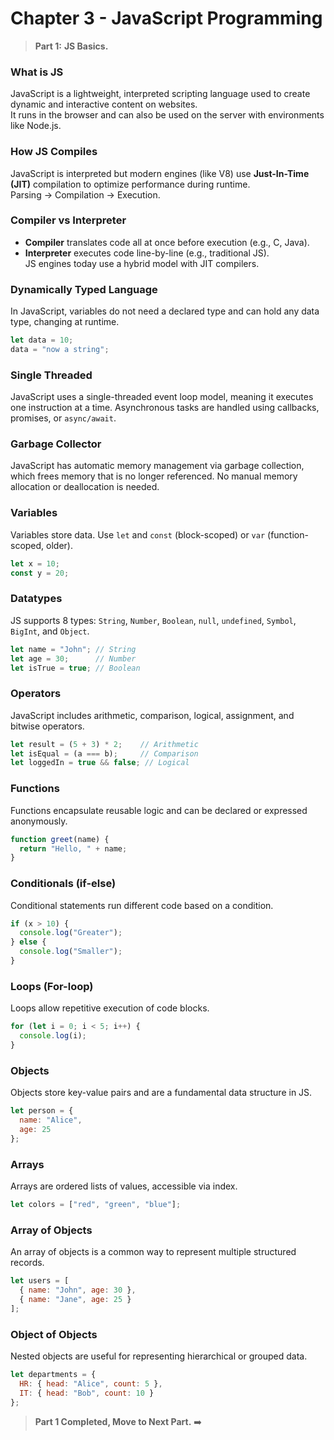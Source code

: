 # Chapter 3 - JavaScript Programming

> **Part 1:** **JS Basics.**

### **What is JS**

JavaScript is a lightweight, interpreted scripting language used to create dynamic and interactive content on websites.  
It runs in the browser and can also be used on the server with environments like Node.js.

### **How JS Compiles**

JavaScript is interpreted but modern engines (like V8) use **Just-In-Time (JIT)** compilation to optimize performance during runtime.  
Parsing → Compilation → Execution.

### **Compiler vs Interpreter**

- **Compiler** translates code all at once before execution (e.g., C, Java).  
- **Interpreter** executes code line-by-line (e.g., traditional JS).  
  JS engines today use a hybrid model with JIT compilers.

### **Dynamically Typed Language**

In JavaScript, variables do not need a declared type and can hold any data type, changing at runtime.

```js
let data = 10;  
data = "now a string";
```

### **Single Threaded**

JavaScript uses a single-threaded event loop model, meaning it executes one instruction at a time.
Asynchronous tasks are handled using callbacks, promises, or `async/await`.

### **Garbage Collector**

JavaScript has automatic memory management via garbage collection, which frees memory that is no longer referenced.
No manual memory allocation or deallocation is needed.

### **Variables**

Variables store data. Use `let` and `const` (block-scoped) or `var` (function-scoped, older).

```js
let x = 10;  
const y = 20;
```

### **Datatypes**

JS supports 8 types: `String`, `Number`, `Boolean`, `null`, `undefined`, `Symbol`, `BigInt`, and `Object`.

```js
let name = "John"; // String  
let age = 30;      // Number  
let isTrue = true; // Boolean
```

### **Operators**

JavaScript includes arithmetic, comparison, logical, assignment, and bitwise operators.

```js
let result = (5 + 3) * 2;    // Arithmetic  
let isEqual = (a === b);     // Comparison  
let loggedIn = true && false; // Logical
```

### **Functions**

Functions encapsulate reusable logic and can be declared or expressed anonymously.

```js
function greet(name) {
  return "Hello, " + name;
}
```

### **Conditionals (if-else)**

Conditional statements run different code based on a condition.

```js
if (x > 10) {
  console.log("Greater");
} else {
  console.log("Smaller");
}
```

### **Loops (For-loop)**

Loops allow repetitive execution of code blocks.

```js
for (let i = 0; i < 5; i++) {
  console.log(i);
}
```

### **Objects**

Objects store key-value pairs and are a fundamental data structure in JS.

```js
let person = {
  name: "Alice",
  age: 25
};
```

### **Arrays**

Arrays are ordered lists of values, accessible via index.

```js
let colors = ["red", "green", "blue"];
```

### **Array of Objects**

An array of objects is a common way to represent multiple structured records.

```js
let users = [
  { name: "John", age: 30 },
  { name: "Jane", age: 25 }
];
```

### **Object of Objects**

Nested objects are useful for representing hierarchical or grouped data.

```js
let departments = {
  HR: { head: "Alice", count: 5 },
  IT: { head: "Bob", count: 10 }
};
```

> **Part 1 Completed, Move to Next Part.** ➡️